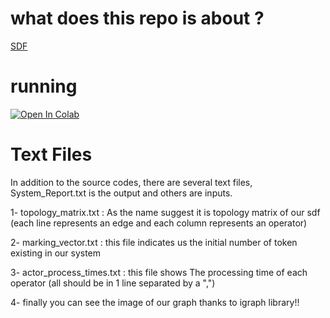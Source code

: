 # what does this repo is about ?
<a href="https://www.youtube.com/watch?v=fMhmVQGwNOc&t=375s"/>SDF</a>

# running

[![Open In Colab](https://colab.research.google.com/assets/colab-badge.svg)](https://colab.research.google.com/github/Mehrdadghassabi/SDF-Implementation/blob/master/SDF_graph.ipynb)

# Text Files

In addition to the source codes, there are several text files,
System_Report.txt is the output and others are inputs.

1- topology_matrix.txt : As the name suggest it is topology matrix of our sdf (each line
represents an edge and each column represents an operator)

2- marking_vector.txt : this file indicates us the initial number of token existing in our system

3- actor_process_times.txt : this file shows The processing time of each operator
(all should be in 1 line separated by a ",")

4- finally you can see the image of our graph thanks to igraph library!!
